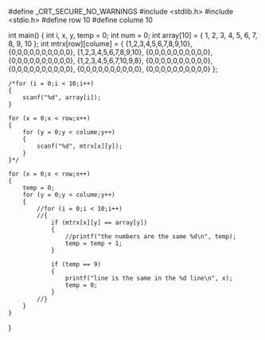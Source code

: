 #define _CRT_SECURE_NO_WARNINGS
#include <stdlib.h>
#include <stdio.h>
#define row 10
#define colume 10

int main()
{
	int i, x, y, temp = 0;
	int num = 0;
	int array[10] = { 1, 2, 3, 4, 5, 6, 7, 8, 9, 10 };
	int mtrx[row][colume] = { {1,2,3,4,5,6,7,8,9,10},
							{0,0,0,0,0,0,0,0,0,0},
							{1,2,3,4,5,6,7,8,9,10},
							{0,0,0,0,0,0,0,0,0,0},
							{0,0,0,0,0,0,0,0,0,0},
							{1,2,3,4,5,6,7,10,9,8},
							{0,0,0,0,0,0,0,0,0,0},
							{0,0,0,0,0,0,0,0,0,0},
							{0,0,0,0,0,0,0,0,0,0},
							{0,0,0,0,0,0,0,0,0,0} };

	/*for (i = 0;i < 10;i++)
	{
		scanf("%d", array[i]);
	}

	for (x = 0;x < row;x++)
	{
		for (y = 0;y < colume;y++)
		{
			scanf("%d", mtrx[x][y]);
		}
	}*/

	for (x = 0;x < row;x++)
	{
		temp = 0;
		for (y = 0;y < colume;y++)
		{
			//for (i = 0;i < 10;i++)
			//{
				if (mtrx[x][y] == array[y])
				{
					//printf("the numbers are the same %d\n", temp);
					temp = temp + 1;
				}

				if (temp == 9)
				{
					printf("line is the same in the %d line\n", x);
					temp = 0;
				}
			//}
		}
	}
}
